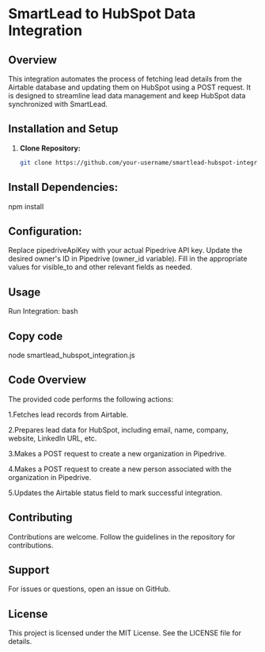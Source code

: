 # SmartLead to HubSpot Data Integration

## Overview
This integration automates the process of fetching lead details from the Airtable database and updating them on HubSpot using a POST request. It is designed to streamline lead data management and keep HubSpot data synchronized with SmartLead.

## Installation and Setup
1. **Clone Repository:**
   ```bash
   git clone https://github.com/your-username/smartlead-hubspot-integration.git

## Install Dependencies:
npm install

## Configuration:
Replace pipedriveApiKey with your actual Pipedrive API key.
Update the desired owner's ID in Pipedrive (owner_id variable).
Fill in the appropriate values for visible_to and other relevant fields as needed.
## Usage
Run Integration:
bash
## Copy code
node smartlead_hubspot_integration.js
## Code Overview
The provided code performs the following actions:

1.Fetches lead records from Airtable.

2.Prepares lead data for HubSpot, including email, name, company, website, LinkedIn URL, etc.

3.Makes a POST request to create a new organization in Pipedrive.

4.Makes a POST request to create a new person associated with the organization in Pipedrive.

5.Updates the Airtable status field to mark successful integration.


## Contributing
Contributions are welcome. Follow the guidelines in the repository for contributions.

## Support
For issues or questions, open an issue on GitHub.

## License
This project is licensed under the MIT License. See the LICENSE file for details.
